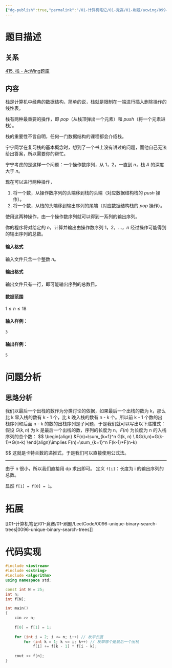 ```yaml
---
{"dg-publish":true,"permalink":"/01-计算机笔记/01-竞赛/01-刷题/acwing/099-其他/0415-栈/","tags":["personal/blog","algorithm/data-structures/stack","algorithm/dp","algorithm/math/Catalan-number"]}
---
```



# 题目描述
## 关系
[415. 栈 - AcWing题库](https://www.acwing.com/problem/content/417/)
## 内容
栈是计算机中经典的数据结构，简单的说，栈就是限制在一端进行插入删除操作的线性表。

栈有两种最重要的操作，即 $pop$（从栈顶弹出一个元素）和 $push$（将一个元素进栈）。 

栈的重要性不言自明，任何一门数据结构的课程都会介绍栈。

宁宁同学在复习栈的基本概念时，想到了一个书上没有讲过的问题，而他自己无法给出答案，所以需要你的帮忙。

宁宁考虑的是这样一个问题：一个操作数序列，从 $1，2$，一直到 $n$，栈 $A$ 的深度大于 $n$。 

现在可以进行两种操作， 

1.  将一个数，从操作数序列的头端移到栈的头端（对应数据结构栈的 $push$ 操作）。
2.  将一个数，从栈的头端移到输出序列的尾端（对应数据结构栈的 $pop$ 操作）。

使用这两种操作，由一个操作数序列就可以得到一系列的输出序列。

你的程序将对给定的 $n$，计算并输出由操作数序列 $1，2，…，n$ 经过操作可能得到的输出序列的总数。

#### 输入格式

输入文件只含一个整数 $n$。

#### 输出格式

输出文件只有一行，即可能输出序列的总数目。

#### 数据范围

$1 \le n \le 18$

#### 输入样例：

```
3
```

#### 输出样例：

```
5
```
# 问题分析
## 思路分析
我们以最后一个出栈的数作为分类讨论的依据，如果最后一个出栈的数为 k，那么比 k 早入栈的数有 k - 1 个，比 k 晚入栈的数有 n - k 个。所以前 k - 1 个数的出栈序列和后面 n - k 的数的出栈序列是子问题，于是我们就可以写出以下递推式：
假设 $\displaystyle G(k, n)$ 为 k 是最后一个出栈的数，序列的长度为 n，$\displaystyle F(n)$ 为长度为 n 的入栈序列的总个数：
$$
\begin{align}
&F(n)=\sum_{k=1}^n G(k, n) \\
&G(k,n)=G(k-1)*G(n-k)
\end{align}\implies
F(n)=\sum_{k=1}^n F(k-1)*F(n-k)

$$
这就是卡特兰数的递推式，于是我们可以直接使用公式法。
***
由于 n 很小，所以我们直接用 dp 求出即可。
定义 `f[i]`：长度为 i 的输出序列的总数。

显然 `f[1] = f[0] = 1`。

# 拓展
[[01-计算机笔记/01-竞赛/01-刷题/LeetCode/0096-unique-binary-search-trees\|0096-unique-binary-search-trees]]
# 代码实现
```c++
#include <iostream>
#include <cstring>
#include <algorithm>
using namespace std;

const int N = 25;
int n;
int f[N];

int main()
{
    cin >> n;
    
    f[0] = f[1] = 1;
    
    for (int i = 2; i <= n; i++) // 枚举长度
        for (int k = 1; k <= i; k++) // 枚举哪个是最后一个出栈
            f[i] += f[k - 1] * f[i - k];
            
    cout << f[n];
}
```